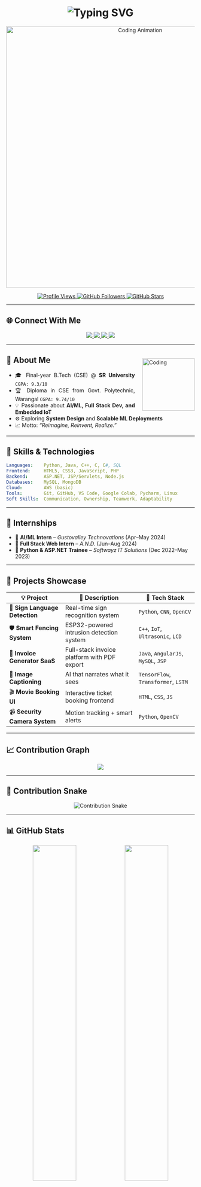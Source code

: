 <!-- GitHub Profile: Mahendra2238 -->

<h1 align="center">
  <img src="https://readme-typing-svg.demolab.com?font=Fira+Code&size=28&pause=1000&color=F97316&center=true&vCenter=true&width=600&lines=Hi+%F0%9F%91%8B%2C+I'm+Mahendra+Gaddam;Software+Developer+%7C+AI%2FML+Explorer;B.Tech+CSE+%40+SR+University;Final+Year+Engineer;Placement+Ready+%F0%9F%9A%80" alt="Typing SVG" />
</h1>

<p align="center">
  <img src="https://user-images.githubusercontent.com/99184393/262482979-f6be5aa5-e79f-4f6e-9b25-f5de7284cb0a.gif" width="700" alt="Coding Animation"/>
</p>

<div align="center">
  <a href="https://github.com/Mahendra2238">
    <img src="https://komarev.com/ghpvc/?username=Mahendra2238&label=Profile%20Views&color=blueviolet&style=flat-square" alt="Profile Views"/>
  </a>
  <a href="https://github.com/Mahendra2238?tab=followers">
    <img src="https://img.shields.io/github/followers/Mahendra2238?label=Followers&style=social" alt="GitHub Followers"/>
  </a>
  <a href="https://github.com/Mahendra2238?tab=stars">
    <img src="https://img.shields.io/github/stars/Mahendra2238?label=Stars&style=social" alt="GitHub Stars"/>
  </a>
</div>

---

## 🌐 Connect With Me

<p align="center">
  <a href="mailto:mahendragaddam379@gmail.com">
    <img src="https://img.shields.io/badge/Gmail-mahendragaddam379-red?style=for-the-badge&logo=gmail&logoColor=white">
  </a>
  <a href="https://www.linkedin.com/in/mahendra-gaddam-a77221299/">
    <img src="https://img.shields.io/badge/LinkedIn-Mahendra-blue?style=for-the-badge&logo=linkedin&logoColor=white">
  </a>
  <a href="https://mahendra2238.github.io/portfolio/">
    <img src="https://img.shields.io/badge/Portfolio-Visit-green?style=for-the-badge&logo=githubpages&logoColor=white">
  </a>
  <a href="https://leetcode.com/u/Mahendra2238/">
    <img src="https://leetcode.com/u/QO0wnzSslA/">
  </a>
</p>


---

## 🚀 About Me
<div align="justify">

<img align="right" src="https://user-images.githubusercontent.com/74038190/235224431-e8c8c12e-6826-47f1-89fb-2ddad83b3abf.gif" width="140" alt="Coding" style="margin-left: 20px; margin-top: -35px;" />

- 🎓 Final-year B.Tech (CSE) @ **SR University** `CGPA: 9.3/10`  
- 🏆 Diploma in CSE from Govt. Polytechnic, Warangal `CGPA: 9.74/10`  
- 💡 Passionate about **AI/ML, Full Stack Dev, and Embedded IoT**  
- ⚙️ Exploring **System Design** and **Scalable ML Deployments**  
- 📈 Motto: *“Reimagine, Reinvent, Realize.”*
</div>



---

## 🧠 Skills & Technologies

```yaml
Languages:    Python, Java, C++, C, C#, SQL
Frontend:     HTML5, CSS3, JavaScript, PHP
Backend:      ASP.NET, JSP/Servlets, Node.js
Databases:    MySQL, MongoDB
Cloud:        AWS (basic)
Tools:        Git, GitHub, VS Code, Google Colab, Pycharm, Linux
Soft Skills:  Communication, Ownership, Teamwork, Adaptability
````

---

## 💼 Internships

* 🔹 **AI/ML Intern** – *Gustovalley Technovations* (Apr–May 2024)
* 🔹 **Full Stack Web Intern** – *A.N.D.* (Jun–Aug 2024)
* 🔹 **Python & ASP.NET Trainee** – *Softwayz IT Solutions* (Dec 2022–May 2023)

---

## 🚀 Projects Showcase

| 💡 Project                     | 🔎 Description                              | 🔧 Tech Stack                       |
| ------------------------------ | ------------------------------------------- | ----------------------------------- |
| 🤟 **Sign Language Detection** | Real-time sign recognition system           | `Python`, `CNN`, `OpenCV`           |
| 🛡 **Smart Fencing System**    | ESP32-powered intrusion detection system    | `C++`, `IoT`, `Ultrasonic`, `LCD`   |
| 🧾 **Invoice Generator SaaS**  | Full-stack invoice platform with PDF export | `Java`, `AngularJS`, `MySQL`, `JSP` |
| 🧠 **Image Captioning**        | AI that narrates what it sees               | `TensorFlow`, `Transformer`, `LSTM` |
| 🎬 **Movie Booking UI**        | Interactive ticket booking frontend         | `HTML`, `CSS`, `JS`                 |
| 📹 **Security Camera System**  | Motion tracking + smart alerts              | `Python`, `OpenCV`                  |

---

## 📈 Contribution Graph

<p align="center">
  <img src="https://github-readme-activity-graph.vercel.app/graph?username=Mahendra2238&theme=react-dark&hide_border=true&area=true&custom_title=Mahendra%20Gaddam's%20Contribution%20Graph" />
</p>

---

## 🐍 Contribution Snake

<p align="center">
  <img src="https://github.com/Platane/snk/raw/output/github-contribution-grid-snake-dark.svg?palette=github-dark" alt="Contribution Snake" />
</p>

---

## 📊 GitHub Stats

<p align="center">
  <img src="https://github-readme-stats.vercel.app/api?username=Mahendra2238&show_icons=true&theme=tokyonight&rank_icon=github" width="48%"/>
  <img src="https://streak-stats.demolab.com?user=Mahendra2238&theme=tokyonight" width="48%"/>
</p>

<p align="center">
  <img src="https://github-readme-stats.vercel.app/api/top-langs/?username=Mahendra2238&layout=compact&theme=tokyonight" width="48%"/>
</p>

---

## 🎯 2025 Goals

- ✅ Crack top-tier tech roles
- ✅ Solve 300+ LeetCode/GFG DSA problems
- 🚀 Launch deployable SaaS & AI products
- 🧠 Learn MLOps + scalable infra
- 🌍 Contribute meaningfully to open-source

---

<h2 align="center">
  <pre>
 ███╗   ███╗ █████╗ ██╗  ██╗███████╗███╗   ██╗██████╗ ██████╗  █████╗ 
 ████╗ ████║██╔══██╗██║  ██║██╔════╝████╗  ██║██╔══██╗██╔══██╗██╔══██╗
 ██╔████╔██║███████║███████║█████╗  ██╔██╗ ██║██║  ██║██████╔╝███████║
 ██║╚██╔╝██║██╔══██║██╔══██║██╔══╝  ██║╚██╗██║██║  ██║██╔═██╗ ██╔══██║
 ██║ ╚═╝ ██║██║  ██║██║  ██║███████╗██║ ╚████║██████╔╝██║  ██╗██║  ██║
 ╚═╝     ╚═╝╚═╝  ╚═╝╚═╝  ╚═╝╚══════╝╚═╝  ╚═══╝╚═════╝ ╚═╝  ╚═╝╚═╝  ╚═╝
  </pre>
</h2>

---

<p align="center">
  <b>“I don't just write code. I craft intelligent, reliable experiences.”</b><br>
  🚀 Let’s build something amazing together!
</p>

---

<div align="center">
  <h3>⭐ From <a href="https://github.com/Mahendra2238">Mahendra2238</a> with ❤️</h3>
  <img src="https://capsule-render.vercel.app/api?type=waving&color=gradient&height=100&section=footer&animation=twinkling" />
</div>


